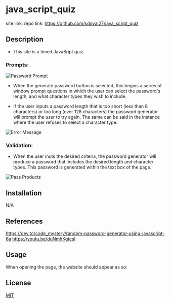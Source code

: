 # java_script_quiz

site link:
repo link: https://github.com/sdoval27/java_script_quiz

## Description

- This site is a timed JavaSript quiz.


### Prompts:
![Password Prompt](assets/images/password_prompt.png)

- When the generate password button is selected, this begins a series of window prompt questions in which the user can select the password's length, and what character types they wish to include. 

- If the user inputs a password length that is too short (less than 8 characters) or too long (over 128 characters) the password generator will prompt the user to try again. The same can be said in the instance where the user refuses to select a character type.

![Error Message](assets/images/password_too_long.png)


### Validation:
- When the user inuts the desired criteria, the password generator will produce a password that includes the desired length and character types. This password is generated within the text box of the page.

![Pass Products](assets/images/generated-pass.png)

## Installation

N/A

## References

https://dev.to/code_mystery/random-password-generator-using-javascript-6a
https://youtu.be/duNmhKgtcsI
 
## Usage
When opening the page, the website should appear as so:

 
## License
 
[MIT](https://choosealicense.com/licenses/mit/)

[def]: title-element.png
